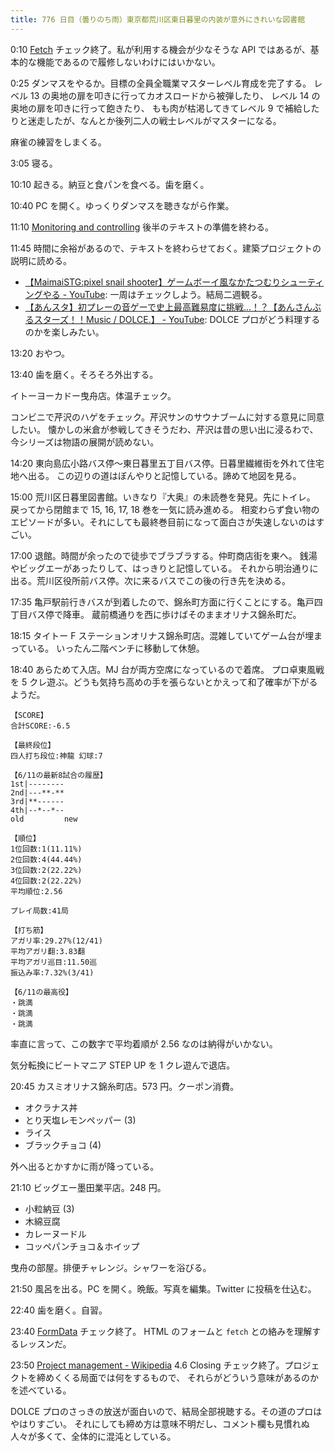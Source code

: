 ```yaml
---
title: 776 日目（曇りのち雨）東京都荒川区東日暮里の内装が意外にきれいな図書館
---
```


0:10 [Fetch](https://javascript.info/fetch) チェック終了。私が利用する機会が少なそうな
API ではあるが、基本的な機能であるので履修しないわけにはいかない。

0:25 ダンマスをやるか。目標の全員全職業マスターレベル育成を完了する。
レベル 13 の奥地の扉を叩きに行ってカオスロードから被弾したり、
レベル 14 の奥地の扉を叩きに行って飽きたり、
もも肉が枯渇してきてレベル 9 で補給したりと迷走したが、なんとか後列二人の戦士レベルがマスターになる。

麻雀の練習をしまくる。

3:05 寝る。

10:10 起きる。納豆と食パンを食べる。歯を磨く。

10:40 PC を開く。ゆっくりダンマスを聴きながら作業。

11:10 [Monitoring and controlling](https://en.wikipedia.org/wiki/Project_management#Monitoring_and_controlling)
後半のテキストの準備を終わる。

11:45 時間に余裕があるので、テキストを終わらせておく。建築プロジェクトの説明に読める。

* [【MaimaiSTG:pixel snail shooter】ゲームボーイ風なかたつむりシューティングやる - YouTube](https://www.youtube.com/watch?v=yd59_YZWLA0):
  一周はチェックしよう。結局二週観る。
* [【あんスタ】初プレーの音ゲーで史上最高難易度に挑戦…！？【あんさんぶるスターズ！！Music / DOLCE.】 - YouTube](https://www.youtube.com/watch?v=Bc3cZ6LWR_k):
  DOLCE プロがどう料理するのかを楽しみたい。

13:20 おやつ。

13:40 歯を磨く。そろそろ外出する。

イトーヨーカドー曳舟店。体温チェック。

コンビニで芹沢のハゲをチェック。芹沢サンのサウナブームに対する意見に同意したい。
懐かしの米倉が参戦してきそうだわ、芹沢は昔の思い出に浸るわで、今シリーズは物語の展開が読めない。

14:20 東向島広小路バス停～東日暮里五丁目バス停。日暮里繊維街を外れて住宅地へ出る。
この辺りの道はぼんやりと記憶している。諦めて地図を見る。

15:00 荒川区日暮里図書館。いきなり『大奥』の未読巻を発見。先にトイレ。
戻ってから閉館まで 15, 16, 17, 18 巻を一気に読み進める。
相変わらず食い物のエピソードが多い。それにしても最終巻目前になって面白さが失速しないのはすごい。

17:00 退館。時間が余ったので徒歩でブラブラする。仲町商店街を東へ。
銭湯やビッグエーがあったりして、はっきりと記憶している。
それから明治通りに出る。荒川区役所前バス停。次に来るバスでこの後の行き先を決める。

17:35 亀戸駅前行きバスが到着したので、錦糸町方面に行くことにする。亀戸四丁目バス停で降車。
蔵前橋通りを西に歩けばそのままオリナス錦糸町だ。

18:15 タイトー F ステーションオリナス錦糸町店。混雑していてゲーム台が埋まっている。
いったん二階ベンチに移動して休憩。

18:40 あらためて入店。MJ 台が両方空席になっているので着席。
プロ卓東風戦を 5 クレ遊ぶ。どうも気持ち高めの手を張らないとかえって和了確率が下がるようだ。

```text
【SCORE】
合計SCORE:-6.5

【最終段位】
四人打ち段位:神龍 幻球:7

【6/11の最新8試合の履歴】
1st|--------
2nd|---**-**
3rd|**------
4th|--*--*--
old         new

【順位】
1位回数:1(11.11%)
2位回数:4(44.44%)
3位回数:2(22.22%)
4位回数:2(22.22%)
平均順位:2.56

プレイ局数:41局

【打ち筋】
アガリ率:29.27%(12/41)
平均アガリ翻:3.83翻
平均アガリ巡目:11.50巡
振込み率:7.32%(3/41)

【6/11の最高役】
・跳満
・跳満
・跳満
```

率直に言って、この数字で平均着順が 2.56 なのは納得がいかない。

気分転換にビートマニア STEP UP を 1 クレ遊んで退店。

20:45 カスミオリナス錦糸町店。573 円。クーポン消費。

* オクラナス丼
* とり天塩レモンペッパー (3)
* ライス
* ブラックチョコ (4)

外へ出るとかすかに雨が降っている。

21:10 ビッグエー墨田業平店。248 円。

* 小粒納豆 (3)
* 木綿豆腐
* カレーヌードル
* コッペパンチョコ＆ホイップ

曳舟の部屋。排便チャレンジ。シャワーを浴びる。

21:50 風呂を出る。PC を開く。晩飯。写真を編集。Twitter に投稿を仕込む。

22:40 歯を磨く。自習。

23:40 [FormData](https://javascript.info/formdata) チェック終了。
HTML のフォームと `fetch` との絡みを理解するレッスンだ。

23:50 [Project management - Wikipedia](https://en.wikipedia.org/wiki/Project_management#Closing)
4.6 Closing チェック終了。プロジェクトを締めくくる局面では何をするもので、
それらがどういう意味があるのかを述べている。

DOLCE プロのさっきの放送が面白いので、結局全部視聴する。その道のプロはやはりすごい。
それにしても締め方は意味不明だし、コメント欄も見慣れぬ人々が多くて、全体的に混沌としている。
